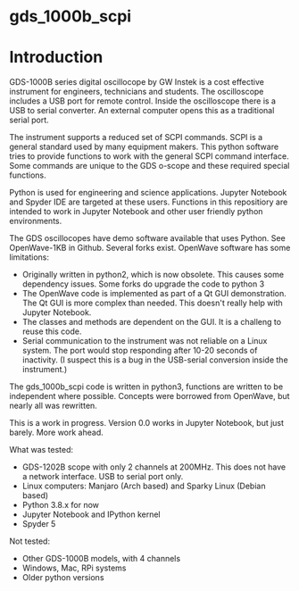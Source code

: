 # gds_1000b_scpi

# Introduction
GDS-1000B series digital oscillocope by GW Instek is a cost effective instrument for engineers, technicians and students.  The oscilloscope includes a USB port for remote control.  Inside the oscilloscope there is a USB to serial converter.  An external computer opens this as a traditional serial port.

The instrument supports a reduced set of SCPI commands. SCPI is a general standard used by many equipment makers.  This python software tries to provide functions to work with the general SCPI command interface.  Some commands are unique to the GDS o-scope and these required special functions.

Python is used for engineering and science applications.  Jupyter Notebook and Spyder IDE are targeted at these users.  Functions in this repositiory are intended to work in Jupyter Notebook and other user friendly python environments.

The GDS oscillocopes have demo software available that uses Python.  See OpenWave-1KB in Github.  Several forks exist.  OpenWave software has some limitations:

  * Originally written in python2, which is now obsolete.  This causes some dependency issues.  Some forks do upgrade the code to python 3
  * The OpenWave code is implemented as part of a Qt GUI demonstration.  The Qt GUI is more complex than needed. This doesn't really help with Jupyter Notebook.
  * The classes and methods are dependent on the GUI.  It is a challeng to reuse this code.
  * Serial communication to the instrument was not reliable on a Linux system.  The port would stop responding after 10-20 seconds of inactivity.  (I suspect this is a bug in the USB-serial conversion inside the instrument.)

The gds_1000b_scpi code is written in python3, functions are written to be independent where possible.  Concepts were borrowed from OpenWave, but nearly all was rewritten.

This is a work in progress.  Version 0.0 works in Jupyter Notebook, but just barely.  More work ahead.

What was tested:

  * GDS-1202B scope with only 2 channels at 200MHz.  This does not have a network interface.  USB to serial port only.
  * Linux computers:  Manjaro (Arch based) and Sparky Linux (Debian based)
  * Python 3.8.x for now
  * Jupyter Notebook and IPython kernel
  * Spyder 5

Not tested:

  * Other GDS-1000B models, with 4 channels
  * Windows, Mac, RPi systems
  * Older python versions

